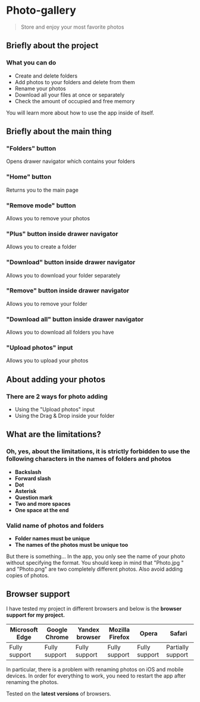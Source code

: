 # Photo-gallery

> Store and enjoy your most favorite photos

## Briefly about the project

### What you can do

- Create and delete folders
- Add photos to your folders and delete from them
- Rename your photos
- Download all your files at once or separately
- Check the amount of occupied and free memory

You will learn more about how to use the app inside of itself.

## Briefly about the main thing

### "Folders" button

Opens drawer navigator which contains your folders

### "Home" button

Returns you to the main page

### "Remove mode" button

Allows you to remove your photos

### "Plus" button inside drawer navigator

Allows you to create a folder

### "Download" button inside drawer navigator

Allows you to download your folder separately

### "Remove" button inside drawer navigator

Allows you to remove your folder

### "Download all" button inside drawer navigator

Allows you to download all folders you have

### "Upload photos" input

Allows you to upload your photos

## About adding your photos

### There are 2 ways for photo adding

- Using the "Upload photos" input
- Using the Drag & Drop inside your folder

## What are the limitations?

### Oh, yes, about the limitations, it is strictly forbidden to use the following characters in the names of folders and photos

- __Backslash__
- __Forward slash__
- __Dot__
- __Asterisk__
- __Question mark__
- __Two and more spaces__
- __One space at the end__

### Valid name of photos and folders

- __Folder names must be unique__
- __The names of the photos must be unique too__

But there is something... In the app, you only see the name of your photo without specifying the format. 
You should keep in mind that "Photo.jpg " and "Photo.png" are two completely different photos. 
Also avoid adding copies of photos.

## Browser support

I have tested my project in different browsers and below is the __browser support for my project.__

| Microsoft Edge | Google Chrome | Yandex browser | Mozilla Firefox  | Opera | Safari |
|------|------|------|------|------|------|
| Fully support | Fully support | Fully support | Fully support | Fully support | Partially support |

In particular, there is a problem with renaming photos on iOS and mobile devices. 
In order for everything to work, you need to restart the app after renaming the photos.

Tested on the __latest versions__ of browsers.

